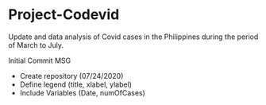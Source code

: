 # Project-Codevid
Update and data analysis of Covid cases in the Philippines during the period of March to July.

Initial Commit MSG
- Create repository (07/24/2020)
- Define legend (title, xlabel, ylabel)
- Include Variables (Date, numOfCases)
